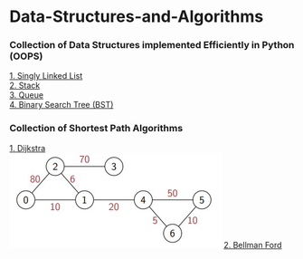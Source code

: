 # Data-Structures-and-Algorithms
### Collection of Data Structures implemented Efficiently in Python (OOPS)

[1. Singly Linked List](Singly_Linked_List.py)<br>
[2. Stack](Stack.py)<br>
[3. Queue](Queue.py)<br>
[4. Binary Search Tree (BST)](BST.py)<br>


### Collection of Shortest Path Algorithms 

[1. Dijkstra](Dijkstra.py)<br>
![plot](graph_1.jpg)
[2. Bellman Ford](Bellman_Ford.py)<br>